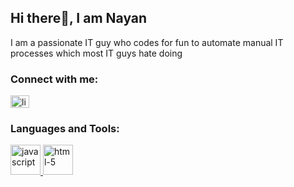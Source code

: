 ## Hi there👋, I am Nayan


I am a passionate IT guy who codes for fun to automate manual IT processes which most IT guys hate doing


<!--

Here are some ideas to get you started:

- 🔭 I’m currently working on <a href="https://developer.mozilla.org/en-US/docs/Web/JavaScript" target="_blank"> <img src="https://raw.githubusercontent.com/devicons/devicon/master/icons/javascript/javascript-original.svg" alt="javascript" width="40" height="40"/> </a>
- 🌱 I’m currently learning ...
- 👯 I’m looking to collaborate on ...
- 🤔 I’m looking for help with ...
- 💬 Ask me about ...
- 📫 You can reach me here **rahuldkjain@gmail.com**
- 😄 Pronouns: ...
- ⚡ Fun fact: ...
-->

<h3 align="left">Connect with me:</h3>
<p align="left">
<a href="https://www.linkedin.com/in/nayan-girdhar/" target="blank"><img align="center" src="https://raw.githubusercontent.com/rahuldkjain/github-profile-readme-generator/master/src/images/icons/Social/linked-in-alt.svg" alt="linkedin.com/in/harsh6874/" height="20" width="30" /></a>
</p>
<h3 align="left">Languages and Tools:</h3>
<a href="https://developer.mozilla.org/en-US/docs/Web/JavaScript" target="_blank"><img width="48" height="48" src="https://img.icons8.com/color/48/javascript--v1.png" alt="javascript"/> </a>
<a href="https://developer.mozilla.org/en-US/docs/Web/HTML" target="_blank"> <img width="48" height="48" src="https://img.icons8.com/color/48/html-5--v1.png" alt="html-5"/></a>
